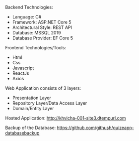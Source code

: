 Backend Technologies:
- Language: C#
- Framework: ASP.NET Core 5
- Architectural Style: REST API
- Database: MSSQL 2019
- Database Provider: EF Core 5


Frontend Technologies/Tools:
- Html
- Css
- Javascript
- ReactJs
- Axios



Web Application consists of 3 layers:
- Presentation Layer
- Repository Layer/Data Access Layer
- Domain/Entity Layer


Hosted Application: http://khvicha-001-site3.dtempurl.com

Backup of the Database: https://github.com/githush/quizeapp-databasebackup
